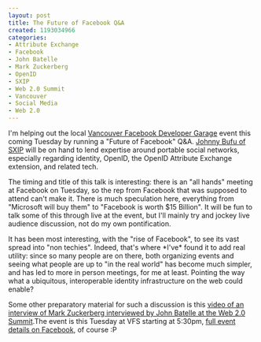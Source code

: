 ```yaml
--- 
layout: post
title: The Future of Facebook Q&A
created: 1193034966
categories: 
- Attribute Exchange
- Facebook
- John Batelle
- Mark Zuckerberg
- OpenID
- SXIP
- Web 2.0 Summit
- Vancouver
- Social Media
- Web 2.0
---
```

<p>I'm helping out the local <a href="http://barcamp.org/FacebookCampVancouver">Vancouver Facebook Developer Garage</a> event this coming Tuesday by running a "Future of Facebook" Q&A. <a href="http://www.sxip.com/newsitem-future_facebook_portable_social_networks">Johnny Bufu of SXIP</a> will be on hand to lend expertise around portable social networks, especially regarding identity, OpenID, the OpenID Attribute Exchange extension, and related tech.</p>

<p>The timing and title of this talk is interesting: there is an "all hands" meeting at Facebook on Tuesday, so the rep from Facebook that was supposed to attend can't make it. There is much speculation here, everything from "Microsoft will buy them" to "Facebook is worth $15 Billion". It will be fun to talk some of this through live at the event, but I'll mainly try and jockey live audience discussion, not do my own pontification.</p>

<p>It has been most interesting, with the "rise of Facebook", to see its vast spread into "non techies". Indeed, that's where *I've* found it to add real utility: since so many people are on there, both organizing events and seeing what people are up to "in the real world" has become much simpler, and has led to more in person meetings, for me at least. Pointing the way what a ubiquitous, interoperable identity infrastructure on the web could enable?</p>

<p>Some other preparatory material for such a discussion is this <a href="http://blip.tv/file/434852/">video of an interview of Mark Zuckerberg interviewed by John Batelle at the Web 2.0 Summit</a>.</p.

<p>The event is this Tuesday at VFS starting at 5:30pm, <a href="http://www.facebook.com/event.php?eid=4271473249">full event details on Facebook</a>, of course :P</p>
<!--break-->

